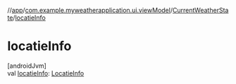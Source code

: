 //[app](../../../index.md)/[com.example.myweatherapplication.ui.viewModel](../index.md)/[CurrentWeatherState](index.md)/[locatieInfo](locatie-info.md)

# locatieInfo

[androidJvm]\
val [locatieInfo](locatie-info.md): [LocatieInfo](../../com.example.myweatherapplication.ui.model/-locatie-info/index.md)
